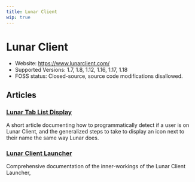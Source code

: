 ```yaml
---
title: Lunar Client
wip: true
---
```

# Lunar Client
- Website: https://www.lunarclient.com/
- Supported Versions: 1.7, 1.8, 1.12, 1.16, 1.17, 1.18
- FOSS status: Closed-source, source code modifications disallowed.

## Articles
### [Lunar Tab List Display](Lunar-Client-Tab-List-Display)
A short article documenting how to programmatically detect if a user is on Lunar Client, and the generalized steps to take to display an icon next to their name the same way Lunar does.

### [Lunar Client Launcher](Lunar-Client-Launcher)
Comprehensive documentation of the inner-workings of the Lunar Client Launcher,
